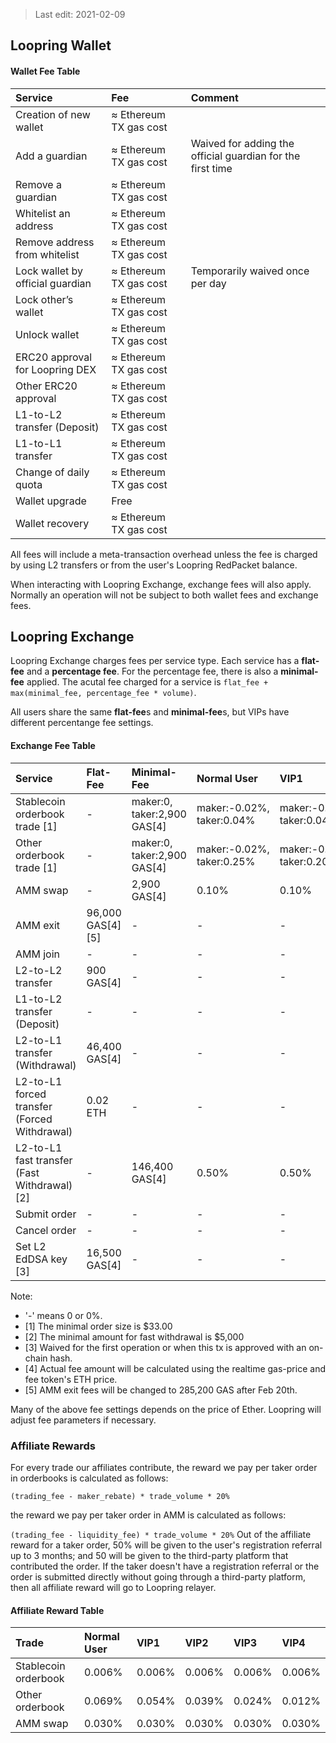 > Last edit: 2021-02-09

## Loopring Wallet

#### Wallet Fee Table
Service | Fee | Comment
:--- | :--- | :--- |
Creation of new wallet | ≈ Ethereum TX gas cost |  
Add a guardian | ≈ Ethereum TX gas cost | Waived for adding the official guardian for the first time
Remove a guardian | ≈ Ethereum TX gas cost |  
Whitelist an address | ≈ Ethereum TX gas cost |  
Remove address from whitelist | ≈ Ethereum TX gas cost |  
Lock wallet by official guardian | ≈ Ethereum TX gas cost | Temporarily waived once per day
Lock other’s wallet | ≈ Ethereum TX gas cost |  
Unlock wallet | ≈ Ethereum TX gas cost|  
ERC20 approval for Loopring DEX | ≈ Ethereum TX gas cost|  
Other ERC20 approval | ≈ Ethereum TX gas cost |  
L1-to-L2 transfer (Deposit) | ≈ Ethereum TX gas cost |  
L1-to-L1 transfer | ≈ Ethereum TX gas cost |  
Change of daily quota | ≈ Ethereum TX gas cost |
Wallet upgrade | Free |  
Wallet recovery | ≈ Ethereum TX gas cost |

All fees will include a meta-transaction overhead unless the fee is charged by using L2 transfers or from the user's Loopring RedPacket balance.

When interacting with Loopring Exchange, exchange fees will also apply. Normally an operation will not be subject to both wallet fees and exchange fees.

## Loopring Exchange

Loopring Exchange charges fees per service type. Each service has a **flat-fee** and a **percentage fee**. For the percentage fee, there is also a **minimal-fee** applied.
 The acutal fee charged for a service is `flat_fee + max(minimal_fee, percentage_fee * volume)`.

All users share the same **flat-fee**s and **minimal-fee**s, but VIPs have different percentange fee settings.

#### Exchange Fee Table
Service | Flat-Fee | Minimal-Fee | Normal User | VIP1 | VIP2 | VIP3 | VIP4
:--- | :--- | :--- | :--- | :--- | :--- | :--- | :---
Stablecoin orderbook trade [1]| - | maker:0, taker:2,900 GAS[4] | maker:-0.02%, taker:0.04% | maker:-0.02%, taker:0.04% | maker:-0.02%, taker:0.04% | maker:-0.02%, taker:0.04% | maker:-0.02%, taker:0.04%
Other orderbook trade [1]| - | maker:0, taker:2,900 GAS[4] | maker:-0.02%, taker:0.25% | maker:-0.02%, taker:0.20% | maker:-0.02%, taker:0.15% | maker:-0.02%, taker:0.10% | maker:-0.02%, taker:0.06%
AMM swap | - | 2,900 GAS[4] | 0.10% | 0.10% | 0.10% | 0.10% | 0.06%
AMM exit | 96,000 GAS[4][5] | - | - | - | - | - | -
AMM join | - | - | - | - | - | - | -
L2-to-L2 transfer | 900 GAS[4] | - | - | - | - | - | -
L1-to-L2 transfer (Deposit) | - | - | - | - | - | - | -
L2-to-L1 transfer (Withdrawal) | 46,400 GAS[4] | - | - | - | - | - | -
L2-to-L1 forced transfer (Forced Withdrawal) | 0.02 ETH | - | - | - | - | - | -
L2-to-L1 fast transfer (Fast Withdrawal) [2] | - | 146,400 GAS[4] | 0.50% | 0.50% | 0.50% | 0.50% | 0.50%
Submit order | - | - | - | - | - | - | -
Cancel order | - | - | - | - | - | - | -
Set L2 EdDSA key [3] | 16,500 GAS[4] | - | - | - | - | - | -

Note:

-  '-' means 0 or 0%.
- [1] The minimal order size is $33.00
- [2] The minimal amount for fast withdrawal is $5,000
- [3] Waived for the first operation or when this tx is approved with an on-chain hash.
- [4] Actual fee amount will be calculated using the realtime gas-price and fee token's ETH price.
- [5] AMM exit fees will be changed to 285,200 GAS after Feb 20th.

Many of the above fee settings depends on the price of Ether. Loopring will adjust fee parameters if necessary.

### Affiliate Rewards

For every trade our affiliates contribute, the reward we pay per taker order in orderbooks is calculated as follows:

`
(trading_fee - maker_rebate) * trade_volume * 20%
`

the reward we pay per taker order in AMM is calculated as follows:

`
(trading_fee - liquidity_fee) * trade_volume * 20%
`
Out of the affiliate reward for a taker order, 50% will be given to the user's registration referral up to 3 months; and 50 will be given to the third-party platform that contributed the order.
If the taker doesn't have a registration referral or the order is submitted directly without going through a third-party platform, then all affiliate reward will go to Loopring relayer.

#### Affiliate Reward Table
Trade  | Normal User | VIP1 | VIP2 | VIP3 | VIP4
:--- | :--- | :--- | :--- | :--- | :---
Stablecoin orderbook | 0.006% | 0.006%| 0.006% | 0.006% | 0.006%
Other orderbook | 0.069% | 0.054% | 0.039% | 0.024% | 0.012%
AMM swap | 0.030%	 |0.030%	 |0.030%	 |0.030%	 |0.030%
